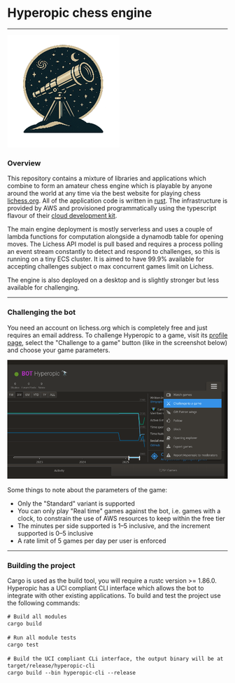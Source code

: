 # Hyperopic chess engine

---

![Logo](assets/hyperopic-256.png)

### Overview

This repository contains a mixture of libraries and applications which combine
to form an amateur chess engine which is playable by anyone around the world at
any time via the best website for playing chess [lichess.org](lichess.org). All
of the application code is written in [rust](rust-lang.org). The infrastructure
is provided by AWS and provisioned programmatically using the typescript flavour
of their [cloud development kit](https://aws.amazon.com/cdk/).

The main engine deployment is mostly serverless and uses a couple of lambda
functions for computation alongside a dynamodb table for opening moves. The
Lichess API model is pull based and requires a process polling an event stream
constantly to detect and respond to challenges, so this is running on a tiny ECS
cluster. It is aimed to have 99.9% available for accepting challenges subject o
max concurrent games limit on Lichess.

The engine is also deployed on a desktop and is slightly stronger but less
available for challenging.

---

### Challenging the bot

You need an account on lichess.org which is completely free and just requires an
email address. To challenge Hyperopic to a game, visit its 
[profile page][1], select the "Challenge to a game" button (like in the screenshot 
below) and choose your game parameters.

![Challenge how-to](assets/challenge.png)

Some things to note about the parameters of the game:

- Only the "Standard" variant is supported
- You can only play "Real time" games against the bot, i.e. games with a clock,
  to constrain the use of AWS resources to keep within the free tier
- The minutes per side supported is 1–5 inclusive, and the increment supported
  is 0–5 inclusive 
- A rate limit of 5 games per day per user is enforced

[1]: https://lichess.org/@/Hyperopic

---

### Building the project

Cargo is used as the build tool, you will require a rustc version >= 1.86.0. Hyperopic has a UCI compliant CLI interface
which allows the bot to integrate with other existing applications. To build and test the project use the following 
commands:

```shell
# Build all modules
cargo build

# Run all module tests
cargo test

# Build the UCI compliant CLi interface, the output binary will be at target/release/hyperopic-cli
cargo build --bin hyperopic-cli --release
```

